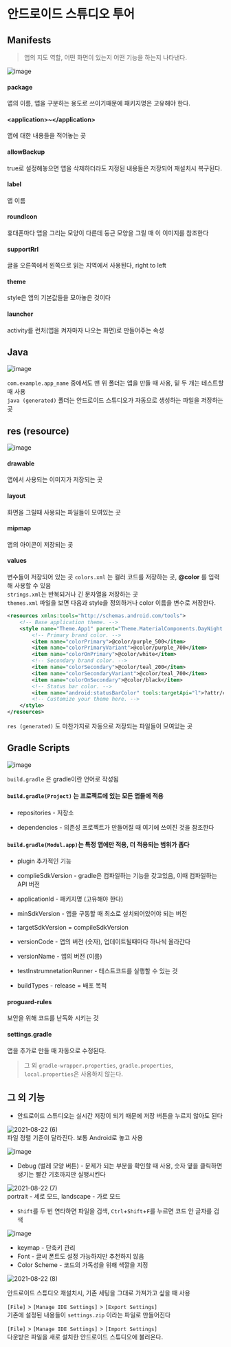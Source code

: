 # 안드로이드 스튜디오 투어

## Manifests
> 앱의 지도 역할, 어떤 화면이 있는지 어떤 기능을 하는지 나타낸다.  

![image](https://user-images.githubusercontent.com/86659995/130260079-eb796c82-fc26-444a-99f9-0821500d1613.png)

#### package
앱의 이름, 앱을 구분하는 용도로 쓰이기때문에 패키지명은 고유해야 한다.

#### \<application>~\</application>
앱에 대한 내용들을 적어놓는 곳

#### allowBackup
true로 설정해놓으면 앱을 삭제하더라도 지정된 내용들은 저장되어 재설치시 복구된다.

#### label 
앱 이름

#### roundIcon
휴대폰마다 앱을 그리는 모양이 다른데 둥근 모양을 그릴 때 이 이미지를 참조한다

#### supportRrl
글을 오른쪽에서 왼쪽으로 읽는 지역에서 사용된다, right to left

#### theme
style은 앱의 기본값들을 모아놓은 것이다

#### launcher
activity를 런처(앱을 켜자마자 나오는 화면)로 만들어주는 속성

## Java
![image](https://user-images.githubusercontent.com/86659995/130342803-79cc4b62-75b3-4531-b098-aea79ffd6c61.png)

`com.example.app_name` 중에서도 맨 위 폴더는 앱을 만들 때 사용, 밑 두 개는 테스트할 때 사용   
`java (generated)` 폴더는 안드로이드 스튜디오가 자동으로 생성하는 파일을 저장하는 곳

## res (resource)
![image](https://user-images.githubusercontent.com/86659995/130344279-4d510a1e-0502-4021-973a-f21d82b5409a.png)

#### drawable
앱에서 사용되는 이미지가 저장되는 곳

#### layout
화면을 그릴때 사용되는 파일들이 모여있는 곳

#### mipmap
앱의 아이콘이 저장되는 곳

#### values
변수들이 저장되어 있는 곳
`colors.xml` 는 컬러 코드를 저장하는 곳, **@color** 를 입력해 사용할 수 있음  
`strings.xml`는 반복되거나 긴 문자열을 저장하는 곳  
`themes.xml` 파일을 보면 다음과 style을 정의하거나 color 이름을 변수로 저장한다.

```xml
<resources xmlns:tools="http://schemas.android.com/tools">
    <!-- Base application theme. -->
    <style name="Theme.App1" parent="Theme.MaterialComponents.DayNight.DarkActionBar">
        <!-- Primary brand color. -->
        <item name="colorPrimary">@color/purple_500</item> 
        <item name="colorPrimaryVariant">@color/purple_700</item>
        <item name="colorOnPrimary">@color/white</item>
        <!-- Secondary brand color. -->
        <item name="colorSecondary">@color/teal_200</item>
        <item name="colorSecondaryVariant">@color/teal_700</item>
        <item name="colorOnSecondary">@color/black</item>
        <!-- Status bar color. -->
        <item name="android:statusBarColor" tools:targetApi="l">?attr/colorPrimaryVariant</item>
        <!-- Customize your theme here. -->
    </style>
</resources>
```
`res (generated)` 도 마찬가지로 자동으로 저장되는 파일들이 모여있는 곳

## Gradle Scripts
![image](https://user-images.githubusercontent.com/86659995/130344254-ee7cec67-5173-4d43-8370-e4e3c5a1d39c.png)

`build.gradle` 은 gradle이란 언어로 작성됨

#### `build.gradle(Project)` 는 프로젝트에 있는 모든 앱들에 적용  
* repositories - 저장소

* dependencies - 의존성
프로젝트가 만들어질 때 여기에 쓰여진 것을 참조한다

#### `build.gradle(Modul.app)`는 특정 앱에만 적용, 더 적용되는 범위가 좁다

* plugin 
추가적인 기능

* complieSdkVersion - gradle은 컴파일하는 기능을 갖고있음, 이때 컴파일하는 API 버전

* applicationId - 패키지명 (고유해야 한다)

* minSdkVersion - 앱을 구동할 때 최소로 설치되어있어야 되는 버전

* targetSdkVersion = compileSdkVersion

* versionCode - 앱의 버전 (숫자), 업데이트될때마다 하나씩 올라간다

* versionName - 앱의 버전 (이름)

* testInstrumnetationRunner - 테스트코드를 실행할 수 있는 것

* buildTypes - release = 배포 목적

#### proguard-rules
보안을 위해 코드를 난독화 시키는 것

#### settings.gradle
앱을 추가로 만들 때 자동으로 수정된다.

> 그 외 `gradle-wrapper.properties`, `gradle.properties`, `local.properties`은 사용하지 않는다.

## 그 외 기능

* 안드로이드 스튜디오는 실시간 저장이 되기 때문에 저장 버튼을 누르지 않아도 된다

![2021-08-22 (6)](https://user-images.githubusercontent.com/86659995/130344814-e2389e17-ce5e-4980-9b61-0a4b3a5f07d7.png)  
파일 정렬 기준이 달라진다. 보통 Android로 놓고 사용

![image](https://user-images.githubusercontent.com/86659995/130344908-f7a28c54-3193-4669-ba83-53eab1413db8.png)  

* Debug (벌레 모양 버튼) - 문제가 되는 부분을 확인할 때 사용, 숫자 옆을 클릭하면 생기는 빨간 기호까지만 실행시킨다

![2021-08-22 (7)](https://user-images.githubusercontent.com/86659995/130345044-75e38ece-b86e-48a7-824e-6015af229c37.png)  
portrait -  세로 모드, landscape  - 가로 모드

* `Shift`를 두 번 연타하면 파일을 검색, `Ctrl`+`Shift`+`F`를 누르면 코드 안 글자를 검색

![image](https://user-images.githubusercontent.com/86659995/130345145-ade0959a-3e35-47cf-960a-a75d0b63ed10.png)  

* keymap - 단축키 관리  
* Font - 글씨 폰트도 설정 가능하지만 추천하지 않음  
* Color Scheme - 코드의 가독성을 위해 색깔을 지정  

![2021-08-22 (8)](https://user-images.githubusercontent.com/86659995/130345269-5164cc05-b6ab-4ed0-ad89-3e3a8a68e271.png)

안드로이드 스튜디오 재설치시, 기존 세팅을 그대로 가져가고 싶을 때 사용

`[File]` > `[Manage IDE Settings]` > `[Export Settings]`  
기존에 설정된 내용들이 `settings.zip` 이라는 파일로 만들어진다

`[File]` > `[Manage IDE Settings]` > `[Import Settings]`  
다운받은 파일을 새로 설치한 안드로이드 스튜디오에 불러온다.

